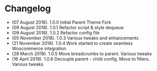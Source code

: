 # Changelog
* (07 August 2018). 1.0.0 Initial Parent Theme Fork 
* (09 August 2018). 1.0.1 Refactor script & style dequeue
* (09 August 2018). 1.0.2 Refactor config file
* (05 November 2018). 1.0.3 Various tweaks and enhancements
* (21 November 2018). 1.0.4 Work started to create seamless Woocommerce integration
* (28 March 2019). 1.0.5 Move breadcrumbs to parent. Various tweaks
* (16 April 2019). 1.0.6 Decouple parent - child config. Move to filters. Various tweaks

